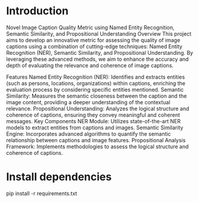# Introduction
Novel Image Caption Quality Metric using Named Entity Recognition, Semantic Similarity, and Propositional Understanding
Overview
This project aims to develop an innovative metric for assessing the quality of image captions using a combination of cutting-edge techniques: Named Entity Recognition (NER), Semantic Similarity, and Propositional Understanding. By leveraging these advanced methods, we aim to enhance the accuracy and depth of evaluating the relevance and coherence of image captions.

Features
Named Entity Recognition (NER): Identifies and extracts entities (such as persons, locations, organizations) within captions, enriching the evaluation process by considering specific entities mentioned.
Semantic Similarity: Measures the semantic closeness between the caption and the image content, providing a deeper understanding of the contextual relevance.
Propositional Understanding: Analyzes the logical structure and coherence of captions, ensuring they convey meaningful and coherent messages.
Key Components
NER Module: Utilizes state-of-the-art NER models to extract entities from captions and images.
Semantic Similarity Engine: Incorporates advanced algorithms to quantify the semantic relationship between captions and image features.
Propositional Analysis Framework: Implements methodologies to assess the logical structure and coherence of captions.

# Install dependencies
pip install -r requirements.txt
